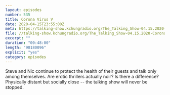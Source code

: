 ```yaml
---
layout: episodes
number: 535
title: Corona Virus V
date: 2020-04-15T23:55:00Z
meta: https://talking-show.kchungradio.org/The_Talking_Show-04.15.2020-Coronavirus_05.mp3
file: //talking-show.kchungradio.org/The_Talking_Show-04.15.2020-Coronavirus_05.mp3
excerpt: ""
duration: "00:48:00"
length: "90180096"
explicit: "yes"
category: episodes
---
```

Steve and Nic continue to protect the health of their guests and talk only among themselves. Are erotic thrillers actually noir? Is there a difference? Physically distant but socially close -- the talking show will never be stopped.
